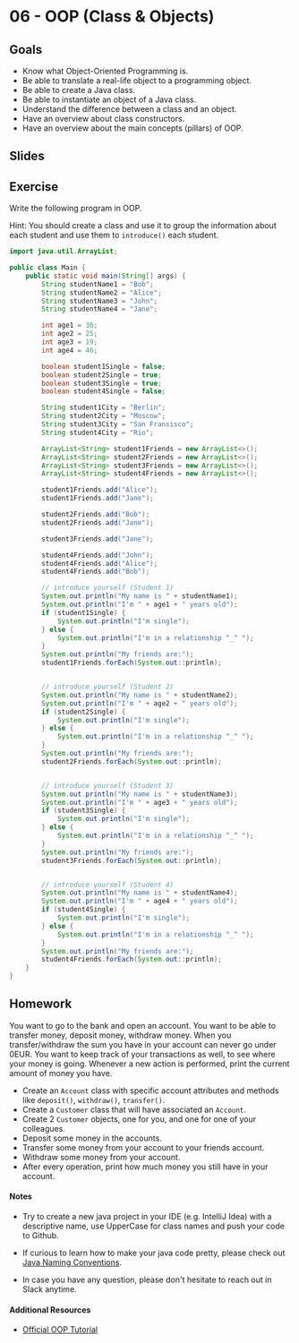 # 06 - OOP (Class & Objects)
<Teacher name="Abdulla"></Teacher>

## Goals
- Know what Object-Oriented Programming is.
- Be able to translate a real-life object to a programming object.
- Be able to create a Java class.
- Be able to instantiate an object of a Java class.
- Understand the difference between a class and an object.
- Have an overview about class constructors.
- Have an overview about the main concepts (pillars) of OOP.

## Slides
<GoogleSlides src="https://docs.google.com/presentation/d/e/2PACX-1vRZp6aKR95a6WuT-ZeY1-DzLCJLK7dH8DGSokKVl20fdJ_u57Z4G7Nd26-vA7BOxAZR42X6S8u3SbXW/embed"></GoogleSlides>

## Exercise

Write the following program in OOP.

Hint: You should create a class and use it to group the information about each student and use them to `introduce()` each student.

```java
import java.util.ArrayList;

public class Main {
    public static void main(String[] args) {
        String studentName1 = "Bob";
        String studentName2 = "Alice";
        String studentName3 = "John";
        String studentName4 = "Jane";

        int age1 = 36;
        int age2 = 25;
        int age3 = 19;
        int age4 = 46;

        boolean student1Single = false;
        boolean student2Single = true;
        boolean student3Single = true;
        boolean student4Single = false;

        String student1City = "Berlin";
        String student2City = "Moscow";
        String student3City = "San Fransisco";
        String student4City = "Rio";

        ArrayList<String> student1Friends = new ArrayList<>();
        ArrayList<String> student2Friends = new ArrayList<>();
        ArrayList<String> student3Friends = new ArrayList<>();
        ArrayList<String> student4Friends = new ArrayList<>();

        student1Friends.add("Alice");
        student1Friends.add("Jane");

        student2Friends.add("Bob");
        student2Friends.add("Jane");

        student3Friends.add("Jane");

        student4Friends.add("John");
        student4Friends.add("Alice");
        student4Friends.add("Bob");

        // introduce yourself (Student 1)
        System.out.println("My name is " + studentName1);
        System.out.println("I'm " + age1 + " years old");
        if (student1Single) {
            System.out.println("I'm single");
        } else {
            System.out.println("I'm in a relationship ^_^ ");
        }
        System.out.println("My friends are:");
        student1Friends.forEach(System.out::println);


        // introduce yourself (Student 2)
        System.out.println("My name is " + studentName2);
        System.out.println("I'm " + age2 + " years old");
        if (student2Single) {
            System.out.println("I'm single");
        } else {
            System.out.println("I'm in a relationship ^_^ ");
        }
        System.out.println("My friends are:");
        student2Friends.forEach(System.out::println);


        // introduce yourself (Student 3)
        System.out.println("My name is " + studentName3);
        System.out.println("I'm " + age3 + " years old");
        if (student3Single) {
            System.out.println("I'm single");
        } else {
            System.out.println("I'm in a relationship ^_^ ");
        }
        System.out.println("My friends are:");
        student3Friends.forEach(System.out::println);


        // introduce yourself (Student 4)
        System.out.println("My name is " + studentName4);
        System.out.println("I'm " + age4 + " years old");
        if (student4Single) {
            System.out.println("I'm single");
        } else {
            System.out.println("I'm in a relationship ^_^ ");
        }
        System.out.println("My friends are:");
        student4Friends.forEach(System.out::println);
    }
}
```

## Homework

You want to go to the bank and open an account. You want to be able to transfer money, deposit money, withdraw money. 
When you transfer/withdraw the sum you have in your account can never go under 0EUR. 
You want to keep track of your transactions as well, to see where your money is going. 
Whenever a new action is performed, print the current amount of money you have.

 - Create an `Account` class with specific account attributes and methods like `deposit()`, `withdraw()`, `transfer()`.
 - Create a `Customer` class that will have associated an `Account`.
 - Create 2 `Customer` objects, one for you, and one for one of your colleagues.
 - Deposit some money in the accounts.
 - Transfer some money from your account to your friends account.
 - Withdraw some money from your account.
 - After every operation, print how much money you still have in your account.

#### Notes 

* Try to create a new java project in your IDE (e.g. IntelliJ Idea) with a descriptive name, use UpperCase for class names and push your code to Github.

* If curious to learn how to make your java code pretty, please check out [Java Naming Conventions](https://howtodoinjava.com/java/basics/java-naming-conventions/).

* In case you have any question, please don't hesitate to reach out in Slack anytime.

#### Additional Resources

* [Official OOP Tutorial](https://docs.oracle.com/javase/tutorial/java/concepts/index.html)
